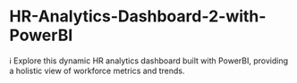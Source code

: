 # HR-Analytics-Dashboard-2-with-PowerBI
ℹ️ Explore this dynamic HR analytics dashboard built with PowerBI, providing a holistic view of workforce metrics and trends. 
